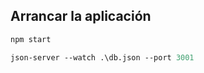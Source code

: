 ## Arrancar la aplicación

```ps
npm start
```

```ps
json-server --watch .\db.json --port 3001
```

## 